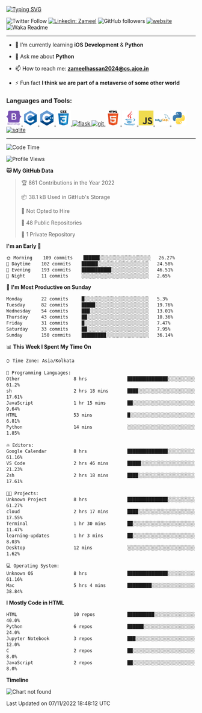 [![Typing SVG](https://readme-typing-svg.herokuapp.com?lines=Hey%2C+I'm+Zameel;I+am+a+Full+Stack+Developer;I+am+a+CS+Student)](https://git.io/typing-svg)

![Twitter Follow](https://img.shields.io/twitter/follow/hassan_zameel?label=Follow)
[![Linkedin: Zameel](https://img.shields.io/badge/-zameelhassan-blue?style=flat-square&logo=Linkedin&logoColor=white&link=https://www.linkedin.com/in/zameelhassan/)](https://www.linkedin.com/in/zameelhassan/)
![GitHub followers](https://img.shields.io/github/followers/zameel7?label=Follow&style=social)
[![website](https://img.shields.io/badge/Website-ffffff.svg?&style=flat&logo=Google-Chrome&link=http://zameel7.github.io/)](http://zameel7.github.io/)
![Waka Readme](https://github.com/zameel7/zameel7/workflows/Waka%20Readme/badge.svg)
<hr>


- 🌱 I’m currently learning **iOS Development** & **Python**

- 💬 Ask me about **Python**

- 📫 How to reach me: **zameelhassan2024@cs.ajce.in**

- ⚡ Fun fact **I think we are part of a metaverse of some other world**


<h3 align="left">Languages and Tools:</h3>
<p align="left"> <a href="https://getbootstrap.com" target="_blank" rel="noreferrer"> <img src="https://raw.githubusercontent.com/devicons/devicon/master/icons/bootstrap/bootstrap-plain-wordmark.svg" alt="bootstrap" width="40" height="40"/> </a> <a href="https://www.cprogramming.com/" target="_blank" rel="noreferrer"> <img src="https://raw.githubusercontent.com/devicons/devicon/master/icons/c/c-original.svg" alt="c" width="40" height="40"/> </a> <a href="https://www.w3schools.com/cpp/" target="_blank" rel="noreferrer"> <img src="https://raw.githubusercontent.com/devicons/devicon/master/icons/cplusplus/cplusplus-original.svg" alt="cplusplus" width="40" height="40"/> </a> <a href="https://www.w3schools.com/css/" target="_blank" rel="noreferrer"> <img src="https://raw.githubusercontent.com/devicons/devicon/master/icons/css3/css3-original-wordmark.svg" alt="css3" width="40" height="40"/> </a> <a href="https://flask.palletsprojects.com/" target="_blank" rel="noreferrer"> <img src="https://www.vectorlogo.zone/logos/pocoo_flask/pocoo_flask-icon.svg" alt="flask" width="40" height="40"/> </a> <a href="https://git-scm.com/" target="_blank" rel="noreferrer"> <img src="https://www.vectorlogo.zone/logos/git-scm/git-scm-icon.svg" alt="git" width="40" height="40"/> </a> <a href="https://www.w3.org/html/" target="_blank" rel="noreferrer"> <img src="https://raw.githubusercontent.com/devicons/devicon/master/icons/html5/html5-original-wordmark.svg" alt="html5" width="40" height="40"/> </a> <a href="https://www.java.com" target="_blank" rel="noreferrer"> <img src="https://raw.githubusercontent.com/devicons/devicon/master/icons/java/java-original.svg" alt="java" width="40" height="40"/> </a> <a href="https://developer.mozilla.org/en-US/docs/Web/JavaScript" target="_blank" rel="noreferrer"> <img src="https://raw.githubusercontent.com/devicons/devicon/master/icons/javascript/javascript-original.svg" alt="javascript" width="40" height="40"/> </a> <a href="https://www.mysql.com/" target="_blank" rel="noreferrer"> <img src="https://raw.githubusercontent.com/devicons/devicon/master/icons/mysql/mysql-original-wordmark.svg" alt="mysql" width="40" height="40"/> </a> <a href="https://www.python.org" target="_blank" rel="noreferrer"> <img src="https://raw.githubusercontent.com/devicons/devicon/master/icons/python/python-original.svg" alt="python" width="40" height="40"/> </a> <a href="https://www.sqlite.org/" target="_blank" rel="noreferrer"> <img src="https://www.vectorlogo.zone/logos/sqlite/sqlite-icon.svg" alt="sqlite" width="40" height="40"/> </a> </p>

<hr>

<!--START_SECTION:waka-->
![Code Time](http://img.shields.io/badge/Code%20Time-70%20hrs%2041%20mins-blue)

![Profile Views](http://img.shields.io/badge/Profile%20Views-5-blue)

**🐱 My GitHub Data** 

> 🏆 861 Contributions in the Year 2022
 > 
> 📦 38.1 kB Used in GitHub's Storage 
 > 
> 🚫 Not Opted to Hire
 > 
> 📜 48 Public Repositories 
 > 
> 🔑 1 Private Repository 
 > 
**I'm an Early 🐤** 

```text
🌞 Morning    109 commits    ██████░░░░░░░░░░░░░░░░░░░   26.27% 
🌆 Daytime    102 commits    ██████░░░░░░░░░░░░░░░░░░░   24.58% 
🌃 Evening    193 commits    ███████████░░░░░░░░░░░░░░   46.51% 
🌙 Night      11 commits     ░░░░░░░░░░░░░░░░░░░░░░░░░   2.65%

```
📅 **I'm Most Productive on Sunday** 

```text
Monday       22 commits     █░░░░░░░░░░░░░░░░░░░░░░░░   5.3% 
Tuesday      82 commits     █████░░░░░░░░░░░░░░░░░░░░   19.76% 
Wednesday    54 commits     ███░░░░░░░░░░░░░░░░░░░░░░   13.01% 
Thursday     43 commits     ██░░░░░░░░░░░░░░░░░░░░░░░   10.36% 
Friday       31 commits     █░░░░░░░░░░░░░░░░░░░░░░░░   7.47% 
Saturday     33 commits     ██░░░░░░░░░░░░░░░░░░░░░░░   7.95% 
Sunday       150 commits    █████████░░░░░░░░░░░░░░░░   36.14%

```


📊 **This Week I Spent My Time On** 

```text
⌚︎ Time Zone: Asia/Kolkata

💬 Programming Languages: 
Other                    8 hrs               ███████████████░░░░░░░░░░   61.2% 
sh                       2 hrs 18 mins       ████░░░░░░░░░░░░░░░░░░░░░   17.61% 
JavaScript               1 hr 15 mins        ██░░░░░░░░░░░░░░░░░░░░░░░   9.64% 
HTML                     53 mins             █░░░░░░░░░░░░░░░░░░░░░░░░   6.81% 
Python                   14 mins             ░░░░░░░░░░░░░░░░░░░░░░░░░   1.85%

🔥 Editors: 
Google Calendar          8 hrs               ███████████████░░░░░░░░░░   61.16% 
VS Code                  2 hrs 46 mins       █████░░░░░░░░░░░░░░░░░░░░   21.23% 
Zsh                      2 hrs 18 mins       ████░░░░░░░░░░░░░░░░░░░░░   17.61%

🐱‍💻 Projects: 
Unknown Project          8 hrs               ███████████████░░░░░░░░░░   61.27% 
cloud                    2 hrs 17 mins       ████░░░░░░░░░░░░░░░░░░░░░   17.55% 
Terminal                 1 hr 30 mins        ██░░░░░░░░░░░░░░░░░░░░░░░   11.47% 
learning-updates         1 hr 3 mins         ██░░░░░░░░░░░░░░░░░░░░░░░   8.03% 
Desktop                  12 mins             ░░░░░░░░░░░░░░░░░░░░░░░░░   1.62%

💻 Operating System: 
Unknown OS               8 hrs               ███████████████░░░░░░░░░░   61.16% 
Mac                      5 hrs 4 mins        █████████░░░░░░░░░░░░░░░░   38.84%

```

**I Mostly Code in HTML** 

```text
HTML                     10 repos            ██████████░░░░░░░░░░░░░░░   40.0% 
Python                   6 repos             ██████░░░░░░░░░░░░░░░░░░░   24.0% 
Jupyter Notebook         3 repos             ███░░░░░░░░░░░░░░░░░░░░░░   12.0% 
C                        2 repos             ██░░░░░░░░░░░░░░░░░░░░░░░   8.0% 
JavaScript               2 repos             ██░░░░░░░░░░░░░░░░░░░░░░░   8.0%

```


**Timeline**

![Chart not found](https://raw.githubusercontent.com/zameel7/zameel7/master/charts/bar_graph.png) 


 Last Updated on 07/11/2022 18:48:12 UTC
<!--END_SECTION:waka-->
